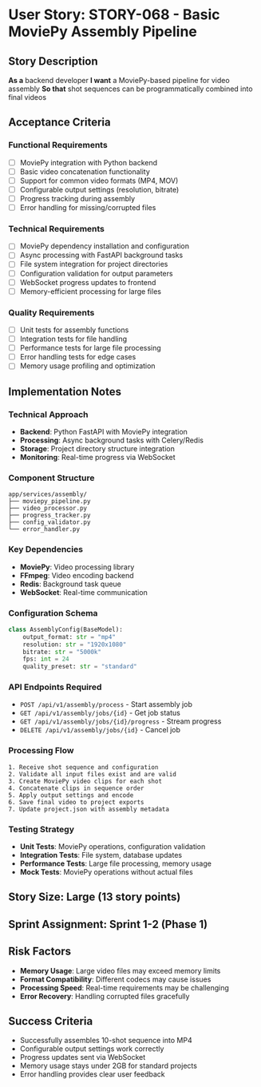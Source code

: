 # User Story: STORY-068 - Basic MoviePy Assembly Pipeline

## Story Description
**As a** backend developer
**I want** a MoviePy-based pipeline for video assembly
**So that** shot sequences can be programmatically combined into final videos

## Acceptance Criteria

### Functional Requirements
- [ ] MoviePy integration with Python backend
- [ ] Basic video concatenation functionality
- [ ] Support for common video formats (MP4, MOV)
- [ ] Configurable output settings (resolution, bitrate)
- [ ] Progress tracking during assembly
- [ ] Error handling for missing/corrupted files

### Technical Requirements
- [ ] MoviePy dependency installation and configuration
- [ ] Async processing with FastAPI background tasks
- [ ] File system integration for project directories
- [ ] Configuration validation for output parameters
- [ ] WebSocket progress updates to frontend
- [ ] Memory-efficient processing for large files

### Quality Requirements
- [ ] Unit tests for assembly functions
- [ ] Integration tests for file handling
- [ ] Performance tests for large file processing
- [ ] Error handling tests for edge cases
- [ ] Memory usage profiling and optimization

## Implementation Notes

### Technical Approach
- **Backend**: Python FastAPI with MoviePy integration
- **Processing**: Async background tasks with Celery/Redis
- **Storage**: Project directory structure integration
- **Monitoring**: Real-time progress via WebSocket

### Component Structure
```
app/services/assembly/
├── moviepy_pipeline.py
├── video_processor.py
├── progress_tracker.py
├── config_validator.py
└── error_handler.py
```

### Key Dependencies
- **MoviePy**: Video processing library
- **FFmpeg**: Video encoding backend
- **Redis**: Background task queue
- **WebSocket**: Real-time communication

### Configuration Schema
```python
class AssemblyConfig(BaseModel):
    output_format: str = "mp4"
    resolution: str = "1920x1080"
    bitrate: str = "5000k"
    fps: int = 24
    quality_preset: str = "standard"
```

### API Endpoints Required
- `POST /api/v1/assembly/process` - Start assembly job
- `GET /api/v1/assembly/jobs/{id}` - Get job status
- `GET /api/v1/assembly/jobs/{id}/progress` - Stream progress
- `DELETE /api/v1/assembly/jobs/{id}` - Cancel job

### Processing Flow
```
1. Receive shot sequence and configuration
2. Validate all input files exist and are valid
3. Create MoviePy video clips for each shot
4. Concatenate clips in sequence order
5. Apply output settings and encode
6. Save final video to project exports
7. Update project.json with assembly metadata
```

### Testing Strategy
- **Unit Tests**: MoviePy operations, configuration validation
- **Integration Tests**: File system, database updates
- **Performance Tests**: Large file processing, memory usage
- **Mock Tests**: MoviePy operations without actual files

## Story Size: **Large (13 story points)**

## Sprint Assignment: **Sprint 1-2 (Phase 1)**

## Risk Factors
- **Memory Usage**: Large video files may exceed memory limits
- **Format Compatibility**: Different codecs may cause issues
- **Processing Speed**: Real-time requirements may be challenging
- **Error Recovery**: Handling corrupted files gracefully

## Success Criteria
- Successfully assembles 10-shot sequence into MP4
- Configurable output settings work correctly
- Progress updates sent via WebSocket
- Memory usage stays under 2GB for standard projects
- Error handling provides clear user feedback